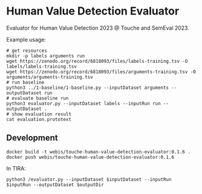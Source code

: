 Human Value Detection Evaluator
===============================
Evaluator for Human Value Detection 2023 @ Touche and SemEval 2023.

Example usage:
```
# get resources
mkdir -p labels arguments run
wget https://zenodo.org/record/6818093/files/labels-training.tsv -O labels/labels-training.tsv
wget https://zenodo.org/record/6818093/files/arguments-training.tsv -O arguments/arguments-training.tsv
# run baseline
python3 ../1-baseline/1-baseline.py --inputDataset arguments --outputDataset run
# evaluate baseline run
python3 evaluator.py --inputDataset labels --inputRun run --outputDataset .
# show evaluation result
cat evaluation.prototext
```


Development
-----------
```
docker build -t webis/touche-human-value-detection-evaluator:0.1.6 .
docker push webis/touche-human-value-detection-evaluator:0.1.6
```

In TIRA:
```
python3 /evaluator.py --inputDataset $inputDataset --inputRun $inputRun --outputDataset $outputDir
```

